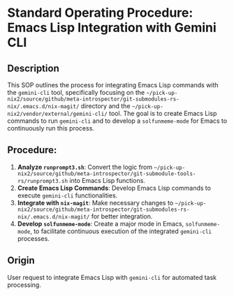 # Standard Operating Procedure: Emacs Lisp Integration with Gemini CLI

## Description
This SOP outlines the process for integrating Emacs Lisp commands with the `gemini-cli` tool, specifically focusing on the `~/pick-up-nix2/source/github/meta-introspector/git-submodules-rs-nix/.emacs.d/nix-magit/` directory and the `~/pick-up-nix2/vendor/external/gemini-cli/` tool. The goal is to create Emacs Lisp commands to run `gemini-cli` and to develop a `solfunmeme-mode` for Emacs to continuously run this process.

## Procedure:
1.  **Analyze `runprompt3.sh`**: Convert the logic from `~/pick-up-nix2/source/github/meta-introspector/git-submodule-tools-rs/runprompt3.sh` into Emacs Lisp functions.
2.  **Create Emacs Lisp Commands**: Develop Emacs Lisp commands to execute `gemini-cli` functionalities.
3.  **Integrate with `nix-magit`**: Make necessary changes to `~/pick-up-nix2/source/github/meta-introspector/git-submodules-rs-nix/.emacs.d/nix-magit/` for better integration.
4.  **Develop `solfunmeme-mode`**: Create a major mode in Emacs, `solfunmeme-mode`, to facilitate continuous execution of the integrated `gemini-cli` processes.

## Origin
User request to integrate Emacs Lisp with `gemini-cli` for automated task processing.